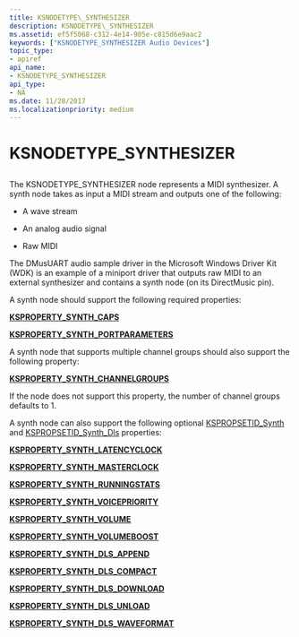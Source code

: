 ```yaml
---
title: KSNODETYPE\_SYNTHESIZER
description: KSNODETYPE\_SYNTHESIZER
ms.assetid: ef5f5068-c312-4e14-905e-c815d6e9aac2
keywords: ["KSNODETYPE_SYNTHESIZER Audio Devices"]
topic_type:
- apiref
api_name:
- KSNODETYPE_SYNTHESIZER
api_type:
- NA
ms.date: 11/28/2017
ms.localizationpriority: medium
---
```


# KSNODETYPE\_SYNTHESIZER


## <span id="ddk_ksnodetype_synthesizer_ks"></span><span id="DDK_KSNODETYPE_SYNTHESIZER_KS"></span>


The KSNODETYPE\_SYNTHESIZER node represents a MIDI synthesizer. A synth node takes as input a MIDI stream and outputs one of the following:

-   A wave stream

-   An analog audio signal

-   Raw MIDI

The DMusUART audio sample driver in the Microsoft Windows Driver Kit (WDK) is an example of a miniport driver that outputs raw MIDI to an external synthesizer and contains a synth node (on its DirectMusic pin).

A synth node should support the following required properties:

[**KSPROPERTY\_SYNTH\_CAPS**](https://docs.microsoft.com/previous-versions/ff537389(v=vs.85))

[**KSPROPERTY\_SYNTH\_PORTPARAMETERS**](https://docs.microsoft.com/previous-versions/ff537405(v=vs.85))

A synth node that supports multiple channel groups should also support the following property:

[**KSPROPERTY\_SYNTH\_CHANNELGROUPS**](https://docs.microsoft.com/previous-versions/ff537390(v=vs.85))

If the node does not support this property, the number of channel groups defaults to 1.

A synth node can also support the following optional [KSPROPSETID\_Synth](kspropsetid-synth.md) and [KSPROPSETID\_Synth\_Dls](kspropsetid-synth-dls.md) properties:

[**KSPROPERTY\_SYNTH\_LATENCYCLOCK**](https://docs.microsoft.com/previous-versions/ff537402(v=vs.85))

[**KSPROPERTY\_SYNTH\_MASTERCLOCK**](https://docs.microsoft.com/previous-versions/ff537403(v=vs.85))

[**KSPROPERTY\_SYNTH\_RUNNINGSTATS**](https://docs.microsoft.com/previous-versions/ff537406(v=vs.85))

[**KSPROPERTY\_SYNTH\_VOICEPRIORITY**](https://docs.microsoft.com/previous-versions/ff537407(v=vs.85))

[**KSPROPERTY\_SYNTH\_VOLUME**](https://docs.microsoft.com/previous-versions/ff537409(v=vs.85))

[**KSPROPERTY\_SYNTH\_VOLUMEBOOST**](https://docs.microsoft.com/previous-versions/ff537410(v=vs.85))

[**KSPROPERTY\_SYNTH\_DLS\_APPEND**](https://docs.microsoft.com/previous-versions/ff537392(v=vs.85))

[**KSPROPERTY\_SYNTH\_DLS\_COMPACT**](https://docs.microsoft.com/previous-versions/ff537394(v=vs.85))

[**KSPROPERTY\_SYNTH\_DLS\_DOWNLOAD**](https://docs.microsoft.com/previous-versions/ff537396(v=vs.85))

[**KSPROPERTY\_SYNTH\_DLS\_UNLOAD**](https://docs.microsoft.com/previous-versions/ff537398(v=vs.85))

[**KSPROPERTY\_SYNTH\_DLS\_WAVEFORMAT**](https://docs.microsoft.com/previous-versions/ff537400(v=vs.85))

 

 





